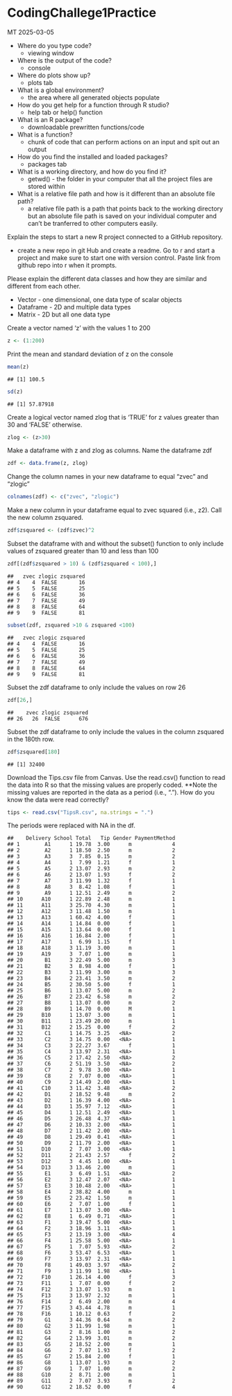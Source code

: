 CodingChallege1Practice
================
MT
2025-03-05

- Where do you type code?
  - viewing window
- Where is the output of the code?
  - console
- Where do plots show up?
  - plots tab
- What is a global environment?
  - the area where all generated objects populate
- How do you get help for a function through R studio?
  - help tab or help() function
- What is an R package?
  - downloadable prewritten functions/code
- What is a function?
  - chunk of code that can perform actions on an input and spit out an
    output  
- How do you find the installed and loaded packages?
  - packages tab
- What is a working directory, and how do you find it?
  - getwd() - the folder in your computer that all the project files are
    stored within
- What is a relative file path and how is it different than an absolute
  file path?
  - a relative file path is a path that points back to the working
    directory but an absolute file path is saved on your individual
    computer and can’t be tranferred to other computers easily.

Explain the steps to start a new R project connected to a GitHub
repository.

- create a new repo in git Hub and create a readme. Go to r and start a
  project and make sure to start one with version control. Paste link
  from github repo into r when it prompts.

Please explain the different data classes and how they are similar and
different from each other.

- Vector - one dimensional, one data type of scalar objects
- Dataframe - 2D and multiple data types
- Matrix - 2D but all one data type

Create a vector named ‘z’ with the values 1 to 200

``` r
z <- (1:200)
```

Print the mean and standard deviation of z on the console

``` r
mean(z)
```

    ## [1] 100.5

``` r
sd(z)
```

    ## [1] 57.87918

Create a logical vector named zlog that is ‘TRUE’ for z values greater
than 30 and ‘FALSE’ otherwise.

``` r
zlog <- (z>30)
```

Make a dataframe with z and zlog as columns. Name the dataframe zdf

``` r
zdf <- data.frame(z, zlog)
```

Change the column names in your new dataframe to equal “zvec” and
“zlogic”

``` r
colnames(zdf) <- c("zvec", "zlogic")
```

Make a new column in your dataframe equal to zvec squared (i.e., z2).
Call the new column zsquared.

``` r
zdf$zsquared <- (zdf$zvec)^2
```

Subset the dataframe with and without the subset() function to only
include values of zsquared greater than 10 and less than 100

``` r
zdf[(zdf$zsquared > 10) & (zdf$zsquared < 100),]
```

    ##   zvec zlogic zsquared
    ## 4    4  FALSE       16
    ## 5    5  FALSE       25
    ## 6    6  FALSE       36
    ## 7    7  FALSE       49
    ## 8    8  FALSE       64
    ## 9    9  FALSE       81

``` r
subset(zdf, zsquared >10 & zsquared <100)
```

    ##   zvec zlogic zsquared
    ## 4    4  FALSE       16
    ## 5    5  FALSE       25
    ## 6    6  FALSE       36
    ## 7    7  FALSE       49
    ## 8    8  FALSE       64
    ## 9    9  FALSE       81

Subset the zdf dataframe to only include the values on row 26

``` r
zdf[26,]
```

    ##    zvec zlogic zsquared
    ## 26   26  FALSE      676

Subset the zdf dataframe to only include the values in the column
zsquared in the 180th row.

``` r
zdf$zsquared[180]
```

    ## [1] 32400

Download the Tips.csv file from Canvas. Use the read.csv() function to
read the data into R so that the missing values are properly coded.
\*\*Note the missing values are reported in the data as a period (i.e.,
“.”). How do you know the data were read correctly?

``` r
tips <- read.csv("TipsR.csv", na.strings = ".")
```

The periods were replaced with NA in the df.

    ##    Delivery School Total   Tip Gender PaymentMethod
    ## 1        A1      1 19.78  3.00      m             4
    ## 2        A2      1 18.50  2.50      m             2
    ## 3        A3      3  7.85  0.15      m             2
    ## 4        A4      1  7.99  1.21      f             1
    ## 5        A5      2 13.07  2.93      m             2
    ## 6        A6      2 13.07  1.93      f             2
    ## 7        A7      3 11.99  1.32      f             1
    ## 8        A8      3  8.42  1.08      f             1
    ## 9        A9      1 12.51  2.49      m             2
    ## 10      A10      1 22.89  2.48      m             1
    ## 11      A11      3 25.70  4.30      m             1
    ## 12      A12      3 11.48  1.50      m             1
    ## 13      A13      1 60.42  4.00      f             1
    ## 14      A14      1 14.84  0.00      f             1
    ## 15      A15      1 13.64  0.00      f             1
    ## 16      A16      1 16.84  2.00      f             1
    ## 17      A17      1  6.99  1.15      f             1
    ## 18      A18      3 11.19  3.00      m             1
    ## 19      A19      3  7.07  1.00      m             1
    ## 20       B1      3 22.49  5.00      m             3
    ## 21       B2      3  8.98  4.00      f             1
    ## 22       B3      3 11.99  3.00      m             3
    ## 23       B4      2 23.41  3.50      m             2
    ## 24       B5      2 30.50  5.00      f             1
    ## 25       B6      1 13.07  5.00      m             2
    ## 26       B7      2 23.42  6.58      m             2
    ## 27       B8      1 13.07  0.00      m             2
    ## 28       B9      1 14.70  0.00      M             1
    ## 29      B10      1 13.07  3.00      m             1
    ## 30      B11      1 23.49 20.00      m             1
    ## 31      B12      2 15.25  0.00      f             2
    ## 32       C1      1 14.75  3.25   <NA>             2
    ## 33       C2      3 14.75  0.00   <NA>             1
    ## 34       C3      3 22.27  3.67      f             1
    ## 35       C4      3 13.97  2.31   <NA>             1
    ## 36       C5      2 17.42  2.50   <NA>             2
    ## 37       C6      2 51.19  3.50   <NA>             2
    ## 38       C7      2  9.78  3.00   <NA>             1
    ## 39       C8      2  7.07  0.00   <NA>             1
    ## 40       C9      2 14.49  2.00   <NA>             1
    ## 41      C10      3 11.42  3.48   <NA>             2
    ## 42       D1      2 18.52  9.48      m             2
    ## 43       D2      1 16.39  4.00   <NA>             1
    ## 44       D3      1 35.97  7.12   <NA>             1
    ## 45       D4      1 12.51  2.49   <NA>             1
    ## 46       D5      3 26.48  4.37   <NA>             1
    ## 47       D6      2 10.33  2.00   <NA>             1
    ## 48       D7      2 11.42  2.00   <NA>             1
    ## 49       D8      1 29.49  0.41   <NA>             1
    ## 50       D9      2 11.79  2.00   <NA>             1
    ## 51      D10      2  7.07  3.00   <NA>             1
    ## 52      D11      2 21.43  2.57      f             2
    ## 53      D12      3  4.45  1.00   <NA>             1
    ## 54      D13      3 13.46  2.00      m             1
    ## 55       E1      3  6.49  1.51   <NA>             2
    ## 56       E2      3 12.47  2.07   <NA>             1
    ## 57       E3      3 10.48  2.00   <NA>             1
    ## 58       E4      2 38.82  4.00      m             1
    ## 59       E5      2 23.42  1.50      m             1
    ## 60       E6      2  7.07  1.00      f             1
    ## 61       E7      1 13.07  3.00   <NA>             1
    ## 62       E8      1  6.49  0.71   <NA>             1
    ## 63       F1      3 19.47  5.00   <NA>             1
    ## 64       F2      3 18.96  3.11   <NA>             1
    ## 65       F3      2 13.19  3.00   <NA>             4
    ## 66       F4      1 25.58  5.00   <NA>             1
    ## 67       F5      1  7.07  5.93   <NA>             2
    ## 68       F6      3 53.47  6.53   <NA>             1
    ## 69       F7      3 13.97  2.31   <NA>             1
    ## 70       F8      1 49.03  3.97   <NA>             2
    ## 71       F9      3 11.99  1.98   <NA>             1
    ## 72      F10      1 26.14  4.00      f             3
    ## 73      F11      1  7.07  0.00      f             2
    ## 74      F12      3 13.07  1.93      m             1
    ## 75      F13      3 13.97  2.32      m             1
    ## 76      F14      2  6.49  2.00      m             4
    ## 77      F15      3 43.44  4.78      m             1
    ## 78      F16      1 10.12  0.63      f             2
    ## 79       G1      3 44.36  0.64      m             2
    ## 80       G2      3 11.99  1.98      m             1
    ## 81       G3      2  8.16  1.00      m             2
    ## 82       G4      2 13.99  3.01      m             2
    ## 83       G5      2 18.52  2.00      m             1
    ## 84       G6      2  7.07  1.93      f             2
    ## 85       G7      2 15.84  2.00      f             1
    ## 86       G8      1 13.07  1.93      m             2
    ## 87       G9      1  7.07  1.00      m             2
    ## 88      G10      2  8.71  2.00      m             1
    ## 89      G11      2  7.07  3.93      m             2
    ## 90      G12      2 18.52  0.00      f             4
